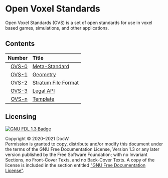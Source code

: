 # Open Voxel Standards

Open Voxel Standards (OVS) is a set of open standards for use in voxel
based games, simulations, and other applications.

## Contents

|  Number | Title                        |
| ------: | :--------------------------- |
| [OVS-0] | [Meta-Standard][OVS-0]       |
| [OVS-1] | [Geometry][OVS-1]            |
| [OVS-2] | [Stratum File Format][OVS-2] |
| [OVS-3] | [Legal API][OVS-3]           |
| [OVS-n] | [Template][OVS-n]            |

## Licensing

[![GNU FDL 1.3 Badge]](https://www.gnu.org/licenses/fdl-1.3)

Copyright &copy; 2020&ndash;2021 DocW.\
Permission is granted to copy, distribute and/or modify this document
under the terms of the GNU Free Documentation License, Version 1.3 or
any later version published by the Free Software Foundation; with no
Invariant Sections, no Front-Cover Texts, and no Back-Cover Texts. A
copy of the license is included in the section entitled ["GNU Free
Documentation License"].

[OVS-0]: ../src/ovs-0.html
[OVS-1]: ../src/ovs-1.html
[OVS-2]: ../src/ovs-2.html
[OVS-3]: ../src/ovs-3.html
[OVS-n]: ../src/ovs-n.html
[GNU FDL 1.3 Badge]: https://img.shields.io/badge/License-FDL%20v1.3-blue.svg
["GNU Free Documentation License"]: license.html
